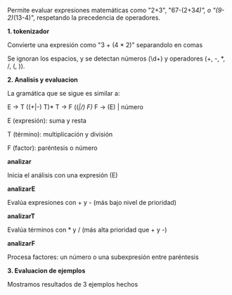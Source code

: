 Permite evaluar expresiones matemáticas como "2+3", "67-(2+3*4)", o "(9-2)*(13-4)", respetando la precedencia de operadores.

**1. tokenizador**<br>

Convierte una expresión como "3 + (4 * 2)" separandolo en comas

Se ignoran los espacios, y se detectan números (\d+) y operadores (+, -, *, /, (, )).

**2. Analisis y evaluacion**<br>

La gramática que se sigue es similar a:


E -> T ((+|-) T)*
T -> F ((*|/) F)*
F -> (E) | número


E (expresión): suma y resta

T (término): multiplicación y división

F (factor): paréntesis o número

**analizar**

Inicia el análisis con una expresión (E)

**analizarE**

Evalúa expresiones con + y - (más bajo nivel de prioridad)

**analizarT**

Evalúa términos con * y / (más alta prioridad que + y -)

**analizarF**

Procesa factores: un número o una subexpresión entre paréntesis

**3. Evaluacion de ejemplos**<br>

Mostramos resultados de 3 ejemplos hechos









